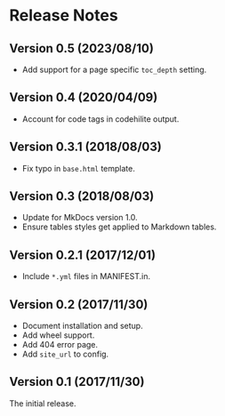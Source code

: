 # Release Notes

## Version 0.5 (2023/08/10)

* Add support for a page specific `toc_depth` setting.

## Version 0.4 (2020/04/09)

* Account for code tags in codehilite output.

## Version 0.3.1 (2018/08/03)

* Fix typo in `base.html` template.

## Version 0.3 (2018/08/03)

* Update for MkDocs version 1.0.
* Ensure tables styles get applied to Markdown tables.

## Version 0.2.1 (2017/12/01)

* Include `*.yml` files in MANIFEST.in.

## Version 0.2 (2017/11/30)

* Document installation and setup.
* Add wheel support.
* Add 404 error page.
* Add `site_url` to config.

## Version 0.1 (2017/11/30)

The initial release.
